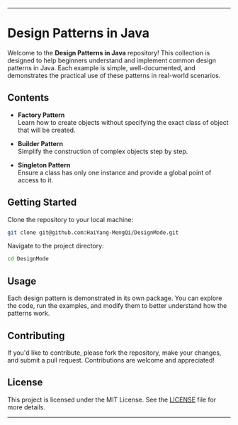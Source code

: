 
---

# Design Patterns in Java

Welcome to the **Design Patterns in Java** repository! This collection is designed to help beginners understand and implement common design patterns in Java. Each example is simple, well-documented, and demonstrates the practical use of these patterns in real-world scenarios.

## Contents

- **Factory Pattern**  
  Learn how to create objects without specifying the exact class of object that will be created.

- **Builder Pattern**  
  Simplify the construction of complex objects step by step.

- **Singleton Pattern**  
  Ensure a class has only one instance and provide a global point of access to it.

## Getting Started

Clone the repository to your local machine:

```bash
git clone git@github.com:HaiYang-MengQi/DesignMode.git
```

Navigate to the project directory:

```bash
cd DesignMode
```

## Usage

Each design pattern is demonstrated in its own package. You can explore the code, run the examples, and modify them to better understand how the patterns work.

## Contributing

If you'd like to contribute, please fork the repository, make your changes, and submit a pull request. Contributions are welcome and appreciated!

## License

This project is licensed under the MIT License. See the [LICENSE](LICENSE) file for more details.

---
